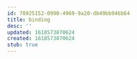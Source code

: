```yaml
---
id: 78925152-0990-4969-9a20-db49bb946b64
title: binding
desc: ''
updated: 1618573870624
created: 1618573870624
stub: true
---
```



